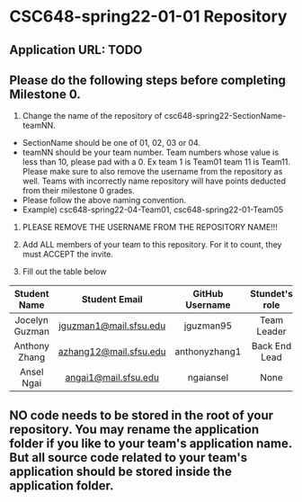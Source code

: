# CSC648-spring22-01-01 Repository

## Application URL: TODO


## Please do the following steps before completing Milestone 0.
1. Change the name of the repository of csc648-spring22-SectionName-teamNN. 
 - SectionName should be one of 01, 02, 03 or 04. 
 - teamNN should be your team number. Team numbers whose value is less than 10, please pad with a 0. Ex team 1 is Team01 team 11 is Team11. Please make sure to also remove the username from the repository as well. Teams with incorrectly name repository will have points deducted from their milestone 0 grades.
 - Please follow the above naming convention.
 - Example) csc648-spring22-04-Team01,   csc648-spring22-01-Team05

1. PLEASE REMOVE THE USERNAME FROM THE REPOSITORY NAME!!!

2. Add ALL members of your team to this repository. For it to count, they must ACCEPT the invite.

3. Fill out the table below


| Student Name   |      Student Email    |  GitHub Username | Stundet's role |
|    :---:       |     :---:             |     :---:        | :---:          |
| Jocelyn Guzman | jguzman1@mail.sfsu.edu |   jguzman95  |  Team Leader |
| Anthony Zhang  | azhang12@mail.sfsu.edu | anthonyzhang1 | Back End Lead |
| Ansel Ngai     | angai1@mail.sfsu.edu | ngaiansel | None |

## NO code needs to be stored in the root of your repository. You may rename the application folder if you like to your team's application name. But all source code related to your team's application should be stored inside the application folder.
